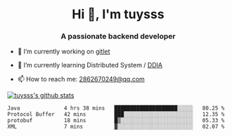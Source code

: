 <h1 align="center">Hi 👋, I'm tuysss</h1>
<h3 align="center">A passionate backend developer </h3>

- 🔭 I’m currently working on [gitlet](https://github.com/tuysss/cs61b-sp21)

- 🌱 I’m currently learning Distributed System / [DDIA](https://github.com/Vonng/ddia)
    
- 📫 How to reach me: 2862670249@qq.com

[![tuysss's github stats](https://github-readme-stats.vercel.app/api?username=tuysss)](https://github.com/tuysss/github-readme-stats)

<!--START_SECTION:waka-->

```text
Java              4 hrs 38 mins   ████████████████████░░░░░   80.25 %
Protocol Buffer   42 mins         ███░░░░░░░░░░░░░░░░░░░░░░   12.35 %
protobuf          18 mins         █▒░░░░░░░░░░░░░░░░░░░░░░░   05.33 %
XML               7 mins          ▓░░░░░░░░░░░░░░░░░░░░░░░░   02.07 %
```

<!--END_SECTION:waka-->
